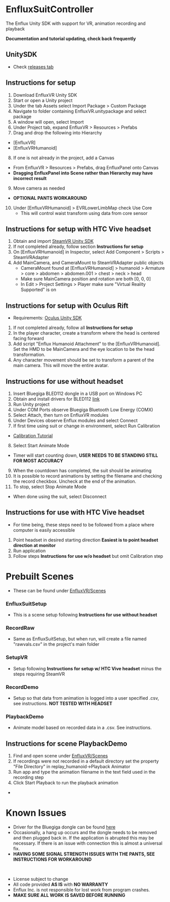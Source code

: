 # EnfluxSuitController
The Enflux Unity SDK with support for VR, animation recording and playback

**Documentation and tutorial updating, check back frequently**

## UnitySDK
* Check [releases tab](https://github.com/Enflux/EnfluxSuitController/releases)

## Instructions for setup
1. Download EnfluxVR Unity SDK
2. Start or open a Unity project
3. Under the tab Assets select Import Package > Custom Package
4. Navigate to folder containing EnfluxVR.unitypackage and select package
5. A window will open, select Import
6. Under Project tab, expand EnfluxVR > Resources > Prefabs
7. Drag and drop the following into Hierarchy
  * [EnfluxVR]
  * [EnfluxVRHumanoid]
8. If one is not already in the project, add a Canvas
  * From EnfluxVR > Resources > Prefabs, drag EnfluxPanel onto Canvas
  * **Dragging EnfluxPanel into Scene rather than Hierarchy may have incorrect result**
9. Move camera as needed
* **OPTIONAL PANTS WORKAROUND** 
10. Under [EnfluxVRHumanoid] > EVRLowerLimbMap check Use Core
    * This will control waist transform using data from core sensor

## Instructions for setup with HTC Vive headset
1. Obtain and import [SteamVR Unity SDK](https://www.assetstore.unity3d.com/en/#!/content/32647)
2. If not completed already, follow section **Instructions for setup**
3. On [EnfluxVRHumanoid] in Inspector, select Add Component > Scripts > SteamVRAdapter 
4. Add MainCamera, and CameraMount to SteamVRAdapter public objects
    * CameraMount found at [EnfluxVRHumanoid] > humanoid > Armature > core > abdomen > abdomen.001 > chest > neck > head
    * Make sure MainCamera position and rotation are both [0, 0, 0]
    * In Edit > Project Settings > Player make sure "Virtual Reality Supported" is on

## Instructions for setup with Oculus Rift
* Requirements: [Oculus Unity SDK](https://developer3.oculus.com/downloads/)
1. If not completed already, follow all **Instructions for setup**
2. In the player character, create a transform where the head is centered facing forward
3. Add script "Enflux Humanoid Attachment" to the [EnfluxVRHumanoid]. Set the HMD to be MainCamera and the eye location to be the head transformation.
4. Any character movement should be set to transform a parent of the main camera. This will move the entire avatar.


## Instructions for use without headset
1. Insert Bluegiga BLED112 dongle in a USB port on Windows PC
2. Obtain and install drivers for BLED112 [link](http://www.picaxe.com/downloads/bled112.zip)
3. Run Unity project
4. Under COM Ports observe Bluegiga Bluetooth Low Energy (COMX)
5. Select Attach, then turn on EnfluxVR modules
6. Under Devices observe Enflux modules and select Connect
7. If first time using suit or change in environment, select Run Calibration
  * [Calibration Tutorial](https://youtu.be/HKrl9DVYESI)
8. Select Start Animate Mode 
  * Timer will start counting down, **USER NEEDS TO BE STANDING STILL FOR MOST ACCURACY**
9. When the countdown has completed, the suit should be animating
10. It is possible to record animations by setting the filename and checking the record checkbox. Uncheck at the end of the animation.
11. To stop, select Stop Animate Mode 
  * When done using the suit, select Disconnect

## Instructions for use with HTC Vive headset
* For time being, these steps need to be followed from a place where computer is easily accessible
1. Point headset in desired starting direction **Easiest is to point headset direction at monitor**
2. Run application
3. Follow steps **Instructions for use w/o headset** but omit Calibration step

# Prebuilt Scenes
* These can be found under [EnfluxVR/Scenes](Assets/EnfluxVR/Scenes)

### EnfluxSuitSetup
* This is a scene setup following **Instructions for use without headset**

### RecordRaw 
* Same as EnfluxSuitSetup, but when run, will create a file named "rawvals.csv" in the project's main folder

### SetupVR
* Setup following **Instructions for setup w/ HTC Vive headset** minus the steps requiring SteamVR

### RecordDemo
* Setup so that data from animation is logged into a user specified .csv, see instructions. **NOT TESTED WITH HEADSET**

### PlaybackDemo
* Animate model based on recorded data in a .csv. See instructions.

## Instructions for scene PlaybackDemo
1. Find and open scene under [EnfluxVR/Scenes](Assets/EnfluxVR/Scenes)
2. If recordings were not recorded in a default directory set the property "File Directory" in replay_humanoid->Playback Animator
3. Run app and type the animation filename in the text field used in the recording step
5. Click Start Playback to run the playback animation

* 
# Known Issues
* Driver for the Bluegiga dongle can be found [here](http://www.picaxe.com/downloads/bled112.zip)
* Occasionally, a hang up occurs and the dongle needs to be removed and then plugged back in. If the application is abrupted this may be necessary.  If there is an issue with connection this is almost a universal fix.
* **HAVING SOME SIGNAL STRENGTH ISSUES WITH THE PANTS, SEE INSTRUCTIONS FOR WORKAROUND**
 
&nbsp;
* License subject to change
* All code provided **AS IS** with **NO WARRANTY**
* Enflux Inc. is not responsible for lost work from program crashes. 
* **MAKE SURE ALL WORK IS SAVED BEFORE RUNNING**